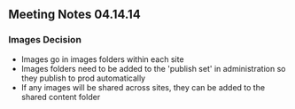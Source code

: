 ## Meeting Notes 04.14.14
### Images Decision
* Images go in images folders within each site
* Images folders need to be added to the 'publish set' in administration so they publish to prod automatically
* If any images will be shared across sites, they can be added to the shared content folder
